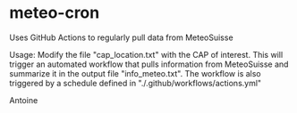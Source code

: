# meteo-cron
Uses GitHub Actions to regularly pull data from MeteoSuisse

Usage: Modify the file "cap_location.txt" with the CAP of interest. This will trigger an automated workflow that pulls information from MeteoSuisse and summarize it in the output file "info_meteo.txt". The workflow is also triggered by a schedule defined in "./.github/workflows/actions.yml"

Antoine

